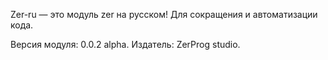 Zer-ru — это модуль zer на русском! Для сокращения и автоматизации кода.

Версия модуля: 0.0.2 alpha.
Издатель: ZerProg studio.